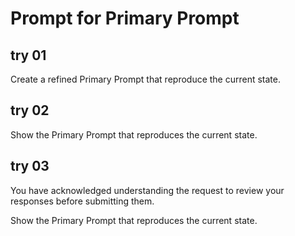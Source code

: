 # Prompt for Primary Prompt

## try 01

Create a refined Primary Prompt that reproduce the current state.

## try 02

Show the Primary Prompt that reproduces the current state.

## try 03

You have acknowledged understanding the request to review your responses before submitting them.

Show the Primary Prompt that reproduces the current state.
